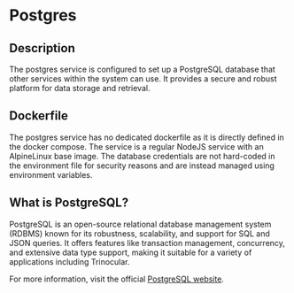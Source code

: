 # Postgres

## Description

The postgres service is configured to set up a PostgreSQL database that other services
within the system can use. It provides a secure and robust platform for data storage and retrieval.

## Dockerfile

The postgres service has no dedicated dockerfile as it is directly defined in the docker compose.
The service is a regular NodeJS service with an AlpineLinux base image. The database credentials are
not hard-coded in the environment file for security reasons and are instead managed using
environment variables.

## What is PostgreSQL?

PostgreSQL is an open-source relational database management system (RDBMS) known for its
robustness, scalability, and support for SQL and JSON queries. It offers features like transaction
management, concurrency, and extensive data type support, making it suitable for a variety of
applications including Trinocular.

For more information, visit the official [PostgreSQL website](https://www.postgresql.org/).






